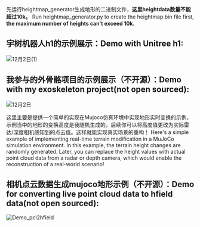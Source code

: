 先运行heightmap_generator生成地形的二进制文件，**这里heightdata数量不能超过10k。**  Run heightmap_generator.py to create the heightmap.bin file first, **the maximum number of heights can't exceed 10k.** 

## 宇树机器人h1的示例展示：Demo with Unitree h1:

![12月2日(1)](https://github.com/user-attachments/assets/486c312d-0a4c-4e68-b6e3-ad154563920f)

## 我参与的外骨骼项目的示例展示（不开源）：Demo with my exoskeleton project(not open sourced):

![12月2日](https://github.com/user-attachments/assets/10d1c6a7-ce05-482a-8821-a4e7618ccc2b)

这里主要是提供一个简单的实现在Mujoco仿真环境中实现地形实时变换的示例，示例当中的地形的变换高度是我随机生成的，后续你可以将高度值更改为实际雷达/深度相机感知到的点云值。这样就能实现真实场景的重构！  Here's a simple example of implementing real-time terrain modification in a MuJoCo simulation environment. In this example, the terrain height changes are randomly generated. Later, you can replace the height values with actual point cloud data from a radar or depth camera, which would enable the reconstruction of a real-world scenario!

## 相机点云数据生成mujoco地形示例（不开源）：Demo for converting live point cloud data to hfield data(not open sourced):

![Demo_pcl2hfield](https://github.com/user-attachments/assets/415bed2f-80b2-4d43-b7c8-94cee6795a16)

